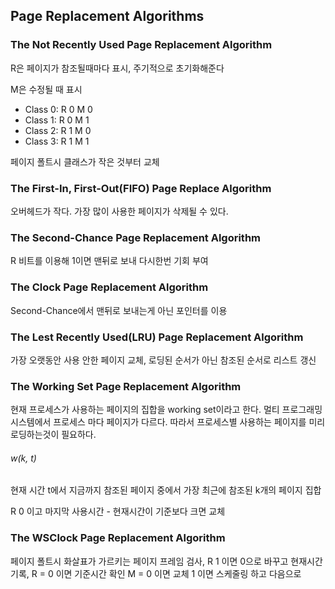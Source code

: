 ## Page Replacement Algorithms

### The Not Recently Used Page Replacement Algorithm

R은 페이지가 참조될때마다 표시, 주기적으로 초기화해준다

M은 수정될 때 표시

- Class 0: R 0 M 0
- Class 1: R 0 M 1
- Class 2: R 1 M 0
- Class 3: R 1 M 1

페이지 폴트시 클래스가 작은 것부터 교체

### The First-In, First-Out(FIFO) Page Replace Algorithm

오버헤드가 작다. 가장 많이 사용한 페이지가 삭제될 수 있다.

### The Second-Chance Page Replacement Algorithm

R 비트를 이용해 1이면 맨뒤로 보내 다시한번 기회 부여

### The Clock Page Replacement Algorithm

Second-Chance에서 맨뒤로 보내는게 아닌 포인터를 이용

### The Lest Recently Used(LRU) Page Replacement Algorithm

가장 오랫동안 사용 안한 페이지 교체, 로딩된 순서가 아닌 참조된 순서로 리스트 갱신

### The Working Set Page Replacement Algorithm

현재 프로세스가 사용하는 페이지의 집합을 working set이라고 한다. 멀티 프로그래밍 시스템에서 프로세스 마다 페이지가 다르다. 따라서 프로세스별 사용하는 페이지를 미리 로딩하는것이 필요하다.

###### w(k, t)

현재 시간 t에서 지금까지 참조된 페이지 중에서 가장 최근에 참조된 k개의 페이지 집합

R 0 이고 마지막 사용시간 - 현재시간이 기준보다 크면 교체

### The WSClock Page Replacement Algorithm

페이지 폴트시 화살표가 가르키는 페이지 프레임 검사, R 1 이면 0으로 바꾸고 현재시간 기록, R = 0 이면 기준시간 확인 M = 0 이면 교체 1 이면 스케줄링 하고 다음으로 